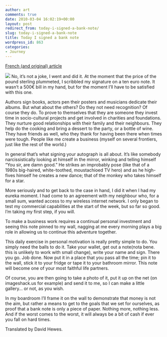 ```yaml
---
author: art
comments: true
date: 2010-03-04 16:02:19+00:00
layout: post
redirect_from: today-i-signed-a-bank-note/
slug: today-i-signed-a-bank-note
title: Today I signed a bank note
wordpress_id: 863
categories:
- Journey
---
```


[French (and original) article](https://irz.fr/aujourdhui-jai-signe-un-billet-de-banque)

[![](https://static.irz.fr/2010/03/cash-wad-300x225.jpg)](https://static.irz.fr/2010/03/cash-wad.jpg) No, it’s not a joke, I went and did it.  At the moment that the price of the pound sterling plummeted, I scribbled my signature on a ten euro note.  It wasn’t a 500€ bill in my hand, but for the moment I’ll have to be satisfied with this one.

Authors sign books, actors pen their posters and musicians dedicate their albums.  But what about the others?  Do they not need recognition?  Of course they do.  To prove to themselves that they are someone they invest time in socio-cultural projects and get involved in charities and foundations.  They nurture good relationships with their family and their neighbours.  They help do the cooking and bring a dessert to the party, or a bottle of wine.  They have friends as well, who they thank for having been there when times were tough.  People like me create a business (myself on several frontiers, just like the rest of the world.)<!-- more -->

In general that’s what signing your autograph is all about.  It’s like somebody narcissistically looking at himself in the mirror, winking and telling himself “You sir, are damn good.”  He strikes an improbably pose (like that of a 1980s big-haired, white-toothed, moustachioed TV hero) and as he high-fives himself he creates a new dance; that of the monkey who takes himself for a star.

More seriously and to get back to the case in hand, I did it when I had my eureka moment.  I had come to an agreement with my neighbour who, for a small sum, wanted access to my wireless internet network.  I only began to test my commercial capabilities at the start of the week, but so far so good.  I’m taking my first step, if you will.

To make a business work requires a continual personal investment and seeing this note pinned to my wall, nagging at me every morning plays a big role in allowing us to continue this adventure together.

This daily exercise in personal motivation is really pretty simple to do.  You simply need the balls to do it.  Take your wallet, get out a note(nota bene. this is unlikely to work with small change), write your name and sign.  There you go.  Job done.  Now put it in a place that you pass all the time; pin it to the wall, stick it to your fridge or tape it to your bathroom mirror.  This note will become one of your most faithful life partners.

Of course, you are then going to take a photo of it, put it up on the net (on imageshack.us for example) and send it to me, so I can make a little gallery… or not, as you wish.

In my boardroom I’ll frame it on the wall to demonstrate that money is not the aim, but rather a means to get to the goals that we set for ourselves, as proof that a bank note is only a piece of paper.  Nothing more, nothing less.  And if the worst comes to the worst, it will always be a bit of cash if ever you fall on hard times.

Translated by David Hewes.
